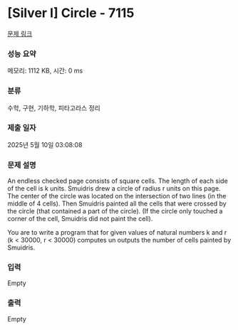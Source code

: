 # [Silver I] Circle - 7115 

[문제 링크](https://www.acmicpc.net/problem/7115) 

### 성능 요약

메모리: 1112 KB, 시간: 0 ms

### 분류

수학, 구현, 기하학, 피타고라스 정리

### 제출 일자

2025년 5월 10일 03:08:08

### 문제 설명

<p>An endless checked page consists of square cells. The length of each side of the cell is k units. Smuidris drew a circle of radius r units on this page. The center of the circle was located on the intersection of two lines (in the middle of 4 cells). Then Smuidris painted all the cells that were crossed by the circle (that contained a part of the circle). (If the circle only touched a corner of the cell, Smuidris did not paint the cell).</p>

<p>You are to write a program that for given values of natural numbers k and r (k < 30000, r < 30000) computes un outputs the number of cells painted by Smuidris.</p>

### 입력 

 Empty

### 출력 

 Empty

